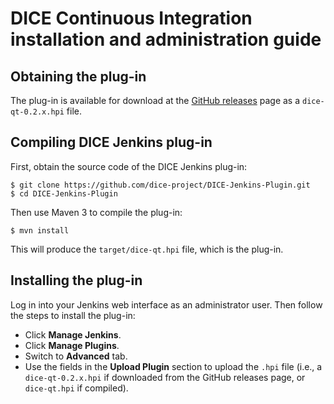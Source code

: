 # DICE Continuous Integration installation and administration guide

## Obtaining the plug-in

The plug-in is available for download at the [GitHub releases][GitHub releases]
page as a `dice-qt-0.2.x.hpi` file.

[GitHub releases]: https://github.com/dice-project/DICE-Jenkins-Plugin/releases

## Compiling DICE Jenkins plug-in

First, obtain the source code of the DICE Jenkins plug-in:

    $ git clone https://github.com/dice-project/DICE-Jenkins-Plugin.git
    $ cd DICE-Jenkins-Plugin

Then use Maven 3 to compile the plug-in:

    $ mvn install

This will produce the `target/dice-qt.hpi` file, which is the plug-in.

## Installing the plug-in

Log in into your Jenkins web interface as an administrator user. Then follow
the steps to install the plug-in:

* Click **Manage Jenkins**.
* Click **Manage Plugins**.
* Switch to **Advanced** tab.
* Use the fields in the **Upload Plugin** section to upload the `.hpi`
  file (i.e., a `dice-qt-0.2.x.hpi` if downloaded from the GitHub releases
  page, or `dice-qt.hpi` if compiled).
